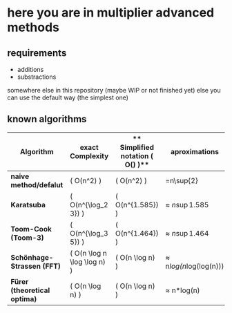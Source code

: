 
# here you are in multiplier advanced methods

## requirements 

- additions
- substractions

somewhere else in this repository
(maybe WIP or not finished yet)
 else you can use the default way (the simplest one)

## known algorithms

| **Algorithm**                | **exact Complexity**          | ** Simplified notation \( O() \)**     | **aproximations**           |
|-------------------------------|--------------------------------|--------------------------------------|-----------------------------|
| **naive method/defalut**              | \( O(n^2) \)                  | \( O(n^2) \)                  | =n\sup{2}     |
| **Karatsuba**                  | \( O(n^{\log_2 3}) \)         | \( O(n^{1.585}) \)                   | ≈ $`n\sup{1.585}`$    |
| **Toom-Cook (Toom-3)**         | \( O(n^{\log_3 5}) \)         | \( O(n^{1.464}) \)                   | ≈ $`n\sup{1.464}`$   |
| **Schönhage-Strassen (FFT)**   | \( O(n \log n \log \log n) \) | \( O(n \log n) \)                    | ≈ n*log(n*log(log(n))) |
| **Fürer (theoretical optima)**  | \( O(n \log n) \)             | \( O(n \log n) \)                   | ≈ n*log(n)            |



<!--end page-->
